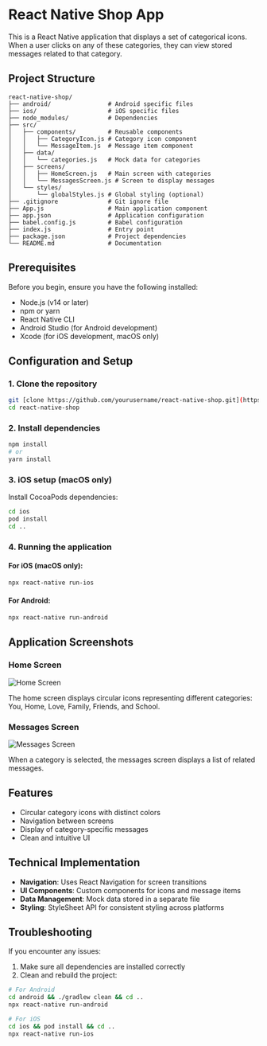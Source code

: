 # React Native Shop App

This is a React Native application that displays a set of categorical icons. When a user clicks on any of these categories, they can view stored messages related to that category.

## Project Structure

```
react-native-shop/
├── android/                # Android specific files
├── ios/                    # iOS specific files
├── node_modules/           # Dependencies
├── src/
│   ├── components/         # Reusable components
│   │   ├── CategoryIcon.js # Category icon component
│   │   └── MessageItem.js  # Message item component
│   ├── data/
│   │   └── categories.js   # Mock data for categories
│   ├── screens/
│   │   ├── HomeScreen.js   # Main screen with categories
│   │   └── MessagesScreen.js # Screen to display messages
│   └── styles/
│       └── globalStyles.js # Global styling (optional)
├── .gitignore              # Git ignore file
├── App.js                  # Main application component
├── app.json                # Application configuration
├── babel.config.js         # Babel configuration
├── index.js                # Entry point
├── package.json            # Project dependencies
└── README.md               # Documentation
```

## Prerequisites

Before you begin, ensure you have the following installed:
- Node.js (v14 or later)
- npm or yarn
- React Native CLI
- Android Studio (for Android development)
- Xcode (for iOS development, macOS only)

## Configuration and Setup

### 1. Clone the repository

```bash
git [clone https://github.com/yourusername/react-native-shop.git](https://github.com/LouisaSally/react-native-shop)
cd react-native-shop
```

### 2. Install dependencies

```bash
npm install
# or
yarn install
```

### 3. iOS setup (macOS only)

Install CocoaPods dependencies:

```bash
cd ios
pod install
cd ..
```

### 4. Running the application

#### For iOS (macOS only):

```bash
npx react-native run-ios
```

#### For Android:

```bash
npx react-native run-android
```

## Application Screenshots

### Home Screen
![Home Screen](screenshots/home_screen.png)

The home screen displays circular icons representing different categories: You, Home, Love, Family, Friends, and School.

### Messages Screen
![Messages Screen](screenshots/messages_screen.png)

When a category is selected, the messages screen displays a list of related messages.

## Features

- Circular category icons with distinct colors
- Navigation between screens
- Display of category-specific messages
- Clean and intuitive UI

## Technical Implementation

- **Navigation**: Uses React Navigation for screen transitions
- **UI Components**: Custom components for icons and message items
- **Data Management**: Mock data stored in a separate file
- **Styling**: StyleSheet API for consistent styling across platforms

## Troubleshooting

If you encounter any issues:

1. Make sure all dependencies are installed correctly
2. Clean and rebuild the project:

```bash
# For Android
cd android && ./gradlew clean && cd ..
npx react-native run-android

# For iOS
cd ios && pod install && cd ..
npx react-native run-ios
```

